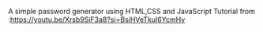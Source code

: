 A simple password generator using HTML,CSS and JavaScript
Tutorial from :https://youtu.be/Xrsb9SiF3a8?si=BsiHVeTkuI6YcmHy

